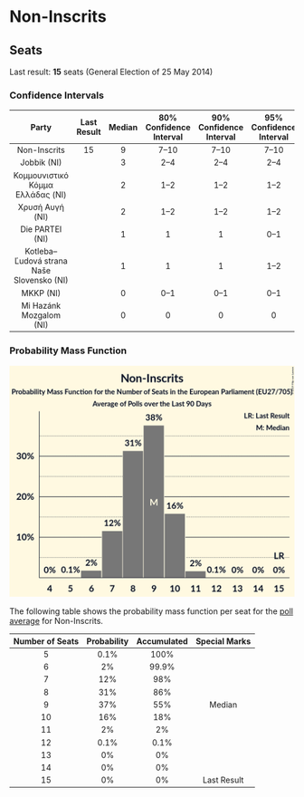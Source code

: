 # Non-Inscrits

## Seats

Last result: **15** seats (General Election of 25 May 2014)

### Confidence Intervals

| Party | Last Result | Median | 80% Confidence Interval | 90% Confidence Interval | 95% Confidence Interval | 99% Confidence Interval |
|:-----:|:-----------:|:------:|:-----------------------:|:-----------------------:|:-----------------------:|:-----------------------:|
| Non-Inscrits | 15 | 9 | 7–10 | 7–10 | 7–10 | 6–11 |
| Jobbik (NI) | | 3 | 2–4 | 2–4 | 2–4 | 2–4 |
| Κομμουνιστικό Κόμμα Ελλάδας (NI) | | 2 | 1–2 | 1–2 | 1–2 | 1–2 |
| Χρυσή Αυγή (NI) | | 2 | 1–2 | 1–2 | 1–2 | 1–3 |
| Die PARTEI (NI) | | 1 | 1 | 1 | 0–1 | 0–2 |
| Kotleba–Ľudová strana Naše Slovensko (NI) | | 1 | 1 | 1 | 1–2 | 1–2 |
| MKKP (NI) | | 0 | 0–1 | 0–1 | 0–1 | 0–1 |
| Mi Hazánk Mozgalom (NI) | | 0 | 0 | 0 | 0 | 0 |

### Probability Mass Function

![Graph with seats probability mass function not yet produced](average-seats-pmf-non-inscrits.png "Seats Probability Mass Function")

The following table shows the probability mass function per seat for the [poll average](average.html) for Non-Inscrits.

| Number of Seats | Probability | Accumulated | Special Marks |
|:---------------:|:-----------:|:-----------:|:-------------:|
| 5 | 0.1% | 100% |  |
| 6 | 2% | 99.9% |  |
| 7 | 12% | 98% |  |
| 8 | 31% | 86% |  |
| 9 | 37% | 55% | Median |
| 10 | 16% | 18% |  |
| 11 | 2% | 2% |  |
| 12 | 0.1% | 0.1% |  |
| 13 | 0% | 0% |  |
| 14 | 0% | 0% |  |
| 15 | 0% | 0% | Last Result |


